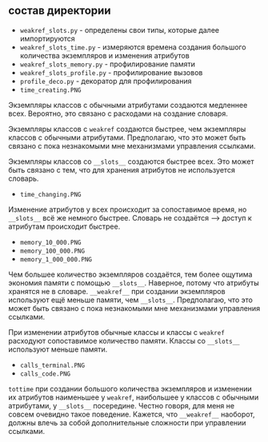  ## состав директории

 - `weakref_slots.py` - определены свои типы, которые далее импортируются
 - `weakref_slots_time.py` - измеряются времена создания большого количества экземпляров и изменения атрибутов
 - `weakref_slots_memory.py` - профилирование памяти
 - `weakref_slots_profile.py` - профилирование вызовов
 - `profile_deco.py` - декоратор для профилирования
 - `time_creating.PNG`

 Экземпляры классов с обычными атрибутами создаются медленнее всех. Вероятно, это связано с расходами на создание словаря.

 Экземпляры классов с `weakref` создаются быстрее, чем экземпляры классов с обычными атрибутами. Предполагаю, что это может быть связано с пока незнакомыми мне механизмами управления ссылками.
 
 Экземпляры классов со `__slots__` создаются быстрее всех. Это может быть связано с тем, что для хранения атрибутов не используется словарь.
 
 - `time_changing.PNG`

 Изменение атрибутов у всех происходит за сопоставимое время, но `__slots__` всё же немного быстрее. Словарь не создаётся --> доступ к атрибутам происходит быстрее.

 - `memory_10_000.PNG`
 - `memory_100_000.PNG`
 - `memory_1_000_000.PNG`

 Чем большее количество экземпляров создаётся, тем более ощутима экономия памяти с помощью `__slots__`. Наверное, потому что атрибуты хранятся не в словаре. `__weakref__` при создании экземпляров используют ещё меньше памяти, чем `__slots__`. Предполагаю, что это может быть связано с пока незнакомыми мне механизмами управления ссылками.

 При изменении атрибутов обычные классы и классы с `weakref` расходуют сопоставимое количество памяти. Классы со `__slots__` используют меньше памяти.

 - `calls_terminal.PNG`
 - `calls_code.PNG`

 `tottime` при создании большого количества экземпляров и изменении их атрибутов наименьшее у `weakref`, наибольшее у классов с обычными атрибутами, у `__slots__` посередине. Честно говоря, для меня не совсем очевидно такое поведение. Кажется, что `__weakref__` наоборот, должны влечь за собой дополнительные сложности при управлении ссылками.
